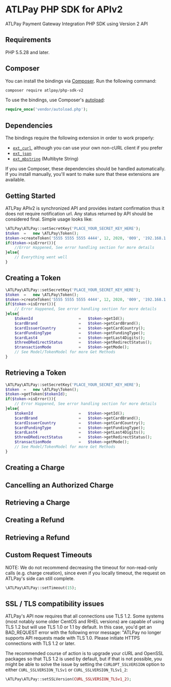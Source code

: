 # ATLPay PHP SDK for APIv2
ATLPay Payment Gateway Integration PHP SDK using Version 2 API
## Requirements

PHP 5.5.28 and later.

## Composer

You can install the bindings via [Composer](http://getcomposer.org/). Run the following command:

```bash
composer require atlpay/php-sdk-v2
```

To use the bindings, use Composer's [autoload](https://getcomposer.org/doc/00-intro.md#autoloading):

```php
require_once('vendor/autoload.php');
```


## Dependencies

The bindings require the following extension in order to work properly:

- [`ext_curl`](https://secure.php.net/manual/en/book.curl.php), although you can use your own non-cURL client if you prefer
- [`ext_json`](https://secure.php.net/manual/en/book.json.php)
- [`ext_mbstring`](https://secure.php.net/manual/en/book.mbstring.php) (Multibyte String)

If you use Composer, these dependencies should be handled automatically. If you install manually, you'll want to make sure that these extensions are available.

## Getting Started
ATLPay APIv2 is synchronized API and provides instant confirmation thus it does not require notification url. Any status returned by API should be considered final. Simple usage looks like:

```php
\ATLPay\ATLPay::setSecretKey('PLACE_YOUR_SECRET_KEY_HERE');
$token	=	new \ATLPay\Token();
$token->createToken('5555 5555 5555 4444', 12, 2020, '009', '192.168.1.1', 'USER SESSION ID', 'user@example.com');
if($token->isError()){
	//Error Happened, See error handling section for more details
}else{
	// Everything went well
}
```

## Creating a Token

```php
\ATLPay\ATLPay::setSecretKey('PLACE_YOUR_SECRET_KEY_HERE');
$token	=	new \ATLPay\Token();
$token->createToken('5555 5555 5555 4444', 12, 2020, '009', '192.168.1.1', 'USER SESSION ID', 'user@example.com');
if($token->isError()){
 	// Error Happened, See error handling section for more details
}else{
 	$tokenId					=	$token->getId();
	$cardBrand					=	$token->getCardBrand();
	$cardIssuerCountry			=	$token->getCardCountry();
	$cardFundingType			=	$token->getFundingType();
	$cardLast4					=	$token->getLast4Digits();
	$threeDRedirectStatus		=	$token->getRedirectStatus();
	$transactionMode			=	$token->getMode();
	// See Model/TokenModel for more Get Methods
}
```

## Retrieving a Token

```php
\ATLPay\ATLPay::setSecretKey('PLACE_YOUR_SECRET_KEY_HERE');
$token	=	new \ATLPay\Token();
$token->getToken($tokenId);
if($token->isError()){
 	// Error Happened, See error handling section for more details
}else{
 	$tokenId					=	$token->getId();
	$cardBrand					=	$token->getCardBrand();
	$cardIssuerCountry			=	$token->getCardCountry();
	$cardFundingType			=	$token->getFundingType();
	$cardLast4					=	$token->getLast4Digits();
	$threeDRedirectStatus		=	$token->getRedirectStatus();
	$transactionMode			=	$token->getMode();
	// See Model/TokenModel for more Get Methods
}
```

## Creating a Charge

## Cancelling an Authorized Charge

## Retrieving a Charge

## Creating a Refund

## Retrieving a Refund

## Custom Request Timeouts
NOTE: We do not recommend decreasing the timeout for non-read-only calls (e.g. charge creation), since even if you locally timeout, the request on ATLPay's side can still complete.
```php
\ATLPay\ATLPay::setTimeout(15);
```

## SSL / TLS compatibility issues
ATLPay's API now requires that all connections use TLS 1.2. Some systems (most notably some older CentOS and RHEL versions) are capable of using TLS 1.2 but will use TLS 1.0 or 1.1 by default. In this case, you'd get an BAD_REQUEST error with the following error message: "ATLPay no longer supports API requests made with TLS 1.0. Please initiate HTTPS connections with TLS 1.2 or later.

The recommended course of action is to upgrade your cURL and OpenSSL packages so that TLS 1.2 is used by default, but if that is not possible, you might be able to solve the issue by setting the `CURLOPT_SSLVERSION` option to either `CURL_SSLVERSION_TLSv1` or `CURL_SSLVERSION_TLSv1_2`:

```php
\ATLPay\ATLPay::setSSLVersion(CURL_SSLVERSION_TLSv1_2);
```